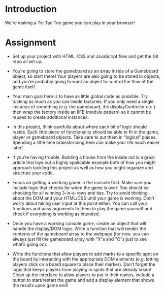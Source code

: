 # Introduction
We’re making a Tic Tac Toe game you can play in your browser!

# Assignment

- Set up your project with HTML, CSS and JavaScript files and get the Git repo all set up.

- You’re going to store the gameboard as an array inside of a Gameboard object, so start there! Your players are also 
going to be stored in objects, and you’re probably going to want an object to control the flow of the game itself.

- Your main goal here is to have as little global code as possible. Try tucking as much as you can inside factories. If you only need a single instance of something (e.g. the gameboard, the displayController etc.) then wrap the factory 
inside an IIFE (module pattern) so it cannot be reused to create additional instances.

- In this project, think carefully about where each bit of logic should reside. Each little piece of functionality should be able to fit in the game, player or gameboard objects. Take care to put them in “logical” places. Spending a 
little time brainstorming here can make your life much easier later!

- If you’re having trouble, Building a house from the inside out is a great article that lays out a highly applicable example both of how you might approach tackling this project as well as how you might organize and structure your 
code.

- Focus on getting a working game in the console first. Make sure you include logic that checks for when the game is over! You should be checking for all winning 3-in-a-rows and ties. Try to avoid thinking about the DOM and your HTML/CSS until your game is working. Don’t worry about taking user input at this point either. You can call your functions 
and pass arguments to them to play the game yourself and check if everything is working as intended.

- Once you have a working console game, create an object that will handle the display/DOM logic. Write a function that will render the contents of the gameboard array to the webpage (for now, you can always just fill the gameboard array with "X"s and "O"s just to see what’s going on).

- Write the functions that allow players to add marks to a specific spot on the board by interacting with the appropriate DOM elements (e.g. letting players click on a board square to place their marker). Don’t forget the logic that keeps players from playing in spots that are already taken!
Clean up the interface to allow players to put in their names, include a button to start/restart the game and add a display element that shows the results upon game end!